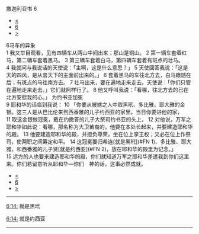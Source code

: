 ﻿





 撒迦利亚书 6




* [<](bible/ZEC05.md)
* [6](bible/ZEC.md)
* [>](bible/ZEC07.md)



 
6马车的异象  
1 我又举目观看，见有四辆车从两山中间出来；那山是铜山。 
2 第一辆车套着红马，第二辆车套着黑马。 
3 第三辆车套着白马，第四辆车套着有斑点的壮马。 
4 我就问与我说话的天使说：「主啊，这是什么意思？」 
5 天使回答我说：「这是天的四风，是从普天下的主面前出来的。」 
6 套着黑马的车往北方去，白马跟随在后；有斑点的马往南方去。 
7 壮马出来，要在遍地走来走去。天使说：「你们只管在遍地走来走去。」它们就照样行了。 
8 他又呼叫我说：「看哪，往北方去的已在北方安慰我的心。」 为约书亚加冕  
9 耶和华的话临到我说： 
10 「你要从被掳之人中取黑玳、多比雅、耶大雅的金银。这三人是从巴比伦来到西番雅的儿子约西亚的家里。当日你要进他的家， 
11 取这金银做冠冕，戴在约撒答的儿子大祭司约书亚的头上， 
12 对他说，万军之耶和华如此说：看哪，那名称为大卫苗裔的，他要在本处长起来，并要建造耶和华的殿。 
13 他要建造耶和华的殿，并担负尊荣，坐在位上掌王权；又必在位上作祭司，使两职之间筹定和平。 
14 这冠冕要归希连[就是黑玳](#FN
1)、多比雅、耶大雅，和西番雅的儿子贤[就是约西亚](#FN
2)，放在耶和华的殿里为记念。」  
15 远方的人也要来建造耶和华的殿，你们就知道万军之耶和华差遣我到你们这里来。你们若留意听从耶和华—你们　神的话，这事必然成就。 
* [<](bible/ZEC05.md)
* [6](bible/ZEC.md)
* [>](bible/ZEC07.md)





---


[6:14:](#V14)
就是黑玳


[6:14:](#V14)
就是约西亚




---









